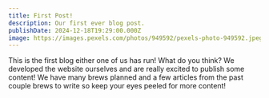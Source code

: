 ```yaml
---
title: First Post!
description: Our first ever blog post.
publishDate: 2024-12-18T19:29:00.000Z
image: https://images.pexels.com/photos/949592/pexels-photo-949592.jpeg?auto=compress&cs=tinysrgb&w=1260&h=750&dpr=1
---
```


This is the first blog either one of us has run! What do you think? We developed the website ourselves and are really excited to publish some content! We have many brews planned and a few articles from the past couple brews to write so keep your eyes peeled for more content!
